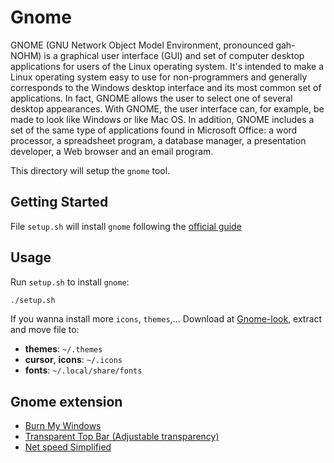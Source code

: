 # Gnome

GNOME (GNU Network Object Model Environment, pronounced gah-NOHM) is a graphical user interface (GUI) and set of computer desktop applications for users of the Linux operating system. It's intended to make a Linux operating system easy to use for non-programmers and generally corresponds to the Windows desktop interface and its most common set of applications. In fact, GNOME allows the user to select one of several desktop appearances. With GNOME, the user interface can, for example, be made to look like Windows or like Mac OS. In addition, GNOME includes a set of the same type of applications found in Microsoft Office: a word processor, a spreadsheet program, a database manager, a presentation developer, a Web browser and an email program.

This directory will setup the `gnome` tool.

## Getting Started

File `setup.sh` will install `gnome` following the [official guide](https://www.gnome.org/getting-gnome/)

## Usage

Run `setup.sh` to install `gnome`:

```bash
./setup.sh
```

If you wanna install more `icons`, `themes`,... Download at [Gnome-look](https://www.gnome-look.org/), extract and move file to:

- **themes**: `~/.themes`
- **cursor**, **icons**: `~/.icons`
- **fonts**: `~/.local/share/fonts`

## Gnome extension

- [Burn My Windows](https://extensions.gnome.org/extension/4679/burn-my-windows/)
- [Transparent Top Bar (Adjustable transparency)](https://extensions.gnome.org/extension/3960/transparent-top-bar-adjustable-transparency/)
- [Net speed Simplified](https://extensions.gnome.org/extension/3724/net-speed-simplified/)
